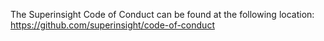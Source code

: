 The Superinsight Code of Conduct can be found at the following
location: https://github.com/superinsight/code-of-conduct
